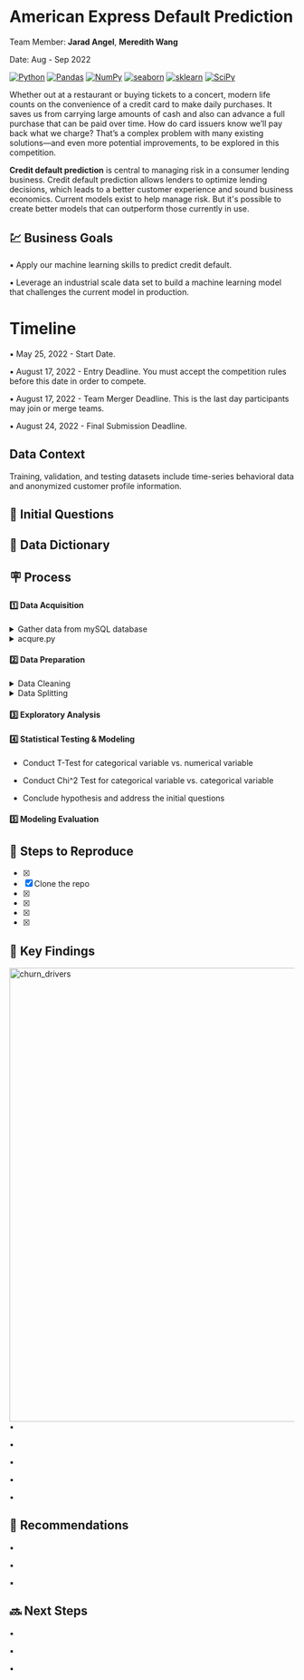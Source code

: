 # American Express Default Prediction
Team Member: **Jarad Angel**, **Meredith Wang**

Date: Aug - Sep 2022

<a href="#"><img alt="Python" src="https://img.shields.io/badge/Python-013243.svg?logo=python&logoColor=white"></a>
<a href="#"><img alt="Pandas" src="https://img.shields.io/badge/Pandas-150458.svg?logo=pandas&logoColor=white"></a>
<a href="#"><img alt="NumPy" src="https://img.shields.io/badge/Numpy-2a4d69.svg?logo=numpy&logoColor=white"></a>
<a href="#"><img alt="seaborn" src="https://img.shields.io/badge/seaborn-65A9A8.svg?logo=pandas&logoColor=white"></a>
<a href="#"><img alt="sklearn" src="https://img.shields.io/badge/sklearn-4b86b4.svg?logo=scikitlearn&logoColor=white"></a>
<a href="#"><img alt="SciPy" src="https://img.shields.io/badge/SciPy-1560bd.svg?logo=scipy&logoColor=white"></a>

Whether out at a restaurant or buying tickets to a concert, modern life counts on the convenience of a credit card to make daily purchases. It saves us from carrying large amounts of cash and also can advance a full purchase that can be paid over time. How do card issuers know we’ll pay back what we charge? That’s a complex problem with many existing solutions—and even more potential improvements, to be explored in this competition.

**Credit default prediction** is central to managing risk in a consumer lending business. Credit default prediction allows lenders to optimize lending decisions, which leads to a better customer experience and sound business economics. Current models exist to help manage risk. But it's possible to create better models that can outperform those currently in use.

## :chart:   Business Goals
▪️ Apply our machine learning skills to predict credit default.

▪️ Leverage an industrial scale data set to build a machine learning model that challenges the current model in production.

# Timeline
▪️ May 25, 2022 - Start Date.

▪️ August 17, 2022 - Entry Deadline. You must accept the competition rules before this date in order to compete.

▪️ August 17, 2022 - Team Merger Deadline. This is the last day participants may join or merge teams.

▪️ August 24, 2022 - Final Submission Deadline.

## Data Context
Training, validation, and testing datasets include time-series behavioral data and anonymized customer profile information.

## :memo:   Initial Questions

## :open_file_folder:   Data Dictionary

## :placard:    Process
#### :one:   Data Acquisition

<details>
<summary> Gather data from mySQL database</summary>

- Create env.py file to establish connection to mySQL server

- Use **telco_churn** database in the mySQL server

- Write query to join useful tables to gather all data about the customers:  <u>customers, contract_types, payment_types, internet_service_types </u>
     ```sh
     SELECT * FROM customers JOIN contract_types USING (contract_type_id) JOIN payment_types ON customers.payment_type_id = payment_types.payment_type_id JOIN internet_service_types ON customers.internet_service_type_id = internet_service_types.internet_service_type_id
     ```
</details>

<details>
<summary> acqure.py</summary>

- Create acquire.py and user-defined function `get_telco_data()` to gather data from mySQL
     ```sh
     def get_telco_data():
     
     if os.path.isfile('telco.csv'):
        df = pd.read_csv('telco.csv', index_col=0)
    else:
        df = new_telco_data()
        df.to_csv('telco.csv')
        
    return df
    ```
- Import [acquire.py](acquire.py)

- Test acquire function

- Calling the function, and store the table in the form of dataframe
    ```sh
    df = acquire.get_telco_data()
    ```
</details>

#### :two:   Data Preparation

<details>
<summary> Data Cleaning</summary>

- **Missing values: null values are dropped** (total_charges)
     ```sh
    df['total_charges'] = df['total_charges'].str.strip()
    df = df[df.total_charges != '']
    ```
- **Data types: object is converted to the numeric datatype** (total_charges)
     ```sh
     df['total_charges'] = df.total_charges.astype(float)
     ```
- **Dummy variables: created dummy variables for binary and non-binary categorical variables**

- **Duplicate columns: duplicated columns are dropped**

- Create function `prep_telco` to clean and prepare data with steps above

- Import [prepare.py](prepare.py)

- Test prepare function

- Call the function, and store the cleaned data in the form of dataframe
</details>

<details>
<summary> Data Splitting</summary>

- Create function `split_telco_data()` to split data into **train, validate, test**

- Test prepare function

- Check the size of each dataset
     ```sh
     train.shape, validate.shape, test.shape
     ```
- Call the function, and store the 3 data samples separately in the form of dataframe
     ```sh
     train, validate, test = prepare.split_telco_data(df)
     ```
</details>

#### :three:   Exploratory Analysis


#### :four:    Statistical Testing & Modeling
- Conduct T-Test for categorical variable vs. numerical variable

- Conduct Chi^2 Test for categorical variable vs. categorical variable

- Conclude hypothesis and address the initial questions

#### :five:    Modeling Evaluation


## :repeat:   Steps to Reproduce
- [x] 
- [x] Clone the repo
- [x] 
- [x] 
- [x] 
- [x] 
## :key:    Key Findings
<img width="800" alt="churn_drivers" src="https://user-images.githubusercontent.com/105242871/179089814-967c69e9-7b54-433b-a310-aa11de46b94f.png">
▪️

▪️ 

▪️ 

▪️

▪️

## :high_brightness:    Recommendations
▪️

▪️ 

▪️ 

## 🔜  Next Steps
▪️ 

▪️ 

▪️ 
